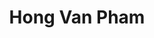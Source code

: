 ---
layout: lab_member # DON'T CHANGE
category: Undergraduate # One of [Alumni, Masters, PhD, Postdoc, Undergraduate]
title: Hong Van Pham
photo: placeholder.png
# cv:
# social:
#   github_username:
#   linkedin_username:
#   instagram_username:
#   personal_webpage:  # ENTIRE URL
# current_focus:
# research_interests:
#   -
#   -
# academic_record:
#   -
#   -
# publications:
#   - hold
#   - hold
#   - hold
---